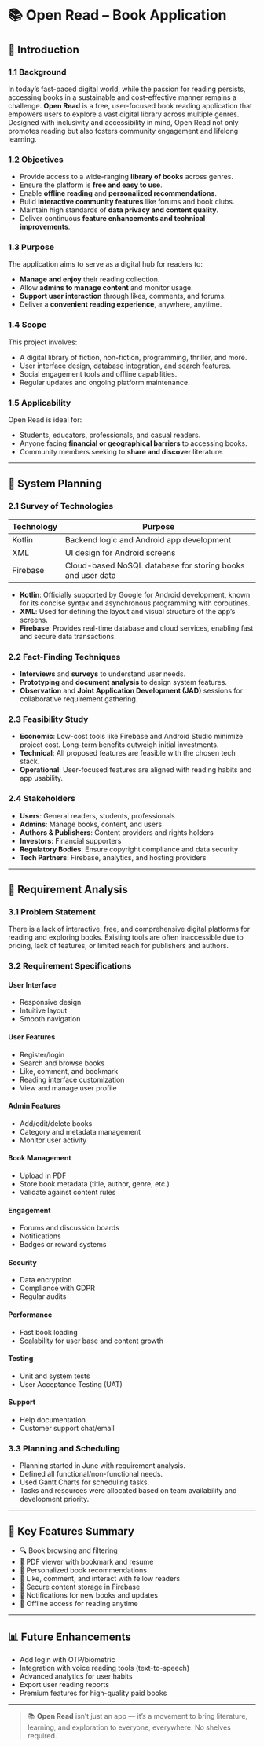 # 📚 Open Read – Book Application

## 📌 Introduction

### 1.1 Background
In today’s fast-paced digital world, while the passion for reading persists, accessing books in a sustainable and cost-effective manner remains a challenge. **Open Read** is a free, user-focused book reading application that empowers users to explore a vast digital library across multiple genres. Designed with inclusivity and accessibility in mind, Open Read not only promotes reading but also fosters community engagement and lifelong learning.

### 1.2 Objectives
- Provide access to a wide-ranging **library of books** across genres.
- Ensure the platform is **free and easy to use**.
- Enable **offline reading** and **personalized recommendations**.
- Build **interactive community features** like forums and book clubs.
- Maintain high standards of **data privacy and content quality**.
- Deliver continuous **feature enhancements and technical improvements**.

### 1.3 Purpose
The application aims to serve as a digital hub for readers to:
- **Manage and enjoy** their reading collection.
- Allow **admins to manage content** and monitor usage.
- **Support user interaction** through likes, comments, and forums.
- Deliver a **convenient reading experience**, anywhere, anytime.

### 1.4 Scope
This project involves:
- A digital library of fiction, non-fiction, programming, thriller, and more.
- User interface design, database integration, and search features.
- Social engagement tools and offline capabilities.
- Regular updates and ongoing platform maintenance.

### 1.5 Applicability
Open Read is ideal for:
- Students, educators, professionals, and casual readers.
- Anyone facing **financial or geographical barriers** to accessing books.
- Community members seeking to **share and discover** literature.

---

## 🧠 System Planning

### 2.1 Survey of Technologies
| Technology | Purpose |
|------------|---------|
| Kotlin     | Backend logic and Android app development |
| XML        | UI design for Android screens |
| Firebase   | Cloud-based NoSQL database for storing books and user data |

- **Kotlin**: Officially supported by Google for Android development, known for its concise syntax and asynchronous programming with coroutines.
- **XML**: Used for defining the layout and visual structure of the app’s screens.
- **Firebase**: Provides real-time database and cloud services, enabling fast and secure data transactions.

### 2.2 Fact-Finding Techniques
- **Interviews** and **surveys** to understand user needs.
- **Prototyping** and **document analysis** to design system features.
- **Observation** and **Joint Application Development (JAD)** sessions for collaborative requirement gathering.

### 2.3 Feasibility Study
- **Economic**: Low-cost tools like Firebase and Android Studio minimize project cost. Long-term benefits outweigh initial investments.
- **Technical**: All proposed features are feasible with the chosen tech stack.
- **Operational**: User-focused features are aligned with reading habits and app usability.

### 2.4 Stakeholders
- **Users**: General readers, students, professionals
- **Admins**: Manage books, content, and users
- **Authors & Publishers**: Content providers and rights holders
- **Investors**: Financial supporters
- **Regulatory Bodies**: Ensure copyright compliance and data security
- **Tech Partners**: Firebase, analytics, and hosting providers

---

## 📝 Requirement Analysis

### 3.1 Problem Statement
There is a lack of interactive, free, and comprehensive digital platforms for reading and exploring books. Existing tools are often inaccessible due to pricing, lack of features, or limited reach for publishers and authors.

### 3.2 Requirement Specifications

#### User Interface
- Responsive design
- Intuitive layout
- Smooth navigation

#### User Features
- Register/login
- Search and browse books
- Like, comment, and bookmark
- Reading interface customization
- View and manage user profile

#### Admin Features
- Add/edit/delete books
- Category and metadata management
- Monitor user activity

#### Book Management
- Upload in PDF
- Store book metadata (title, author, genre, etc.)
- Validate against content rules

#### Engagement
- Forums and discussion boards
- Notifications
- Badges or reward systems

#### Security
- Data encryption
- Compliance with GDPR
- Regular audits

#### Performance
- Fast book loading
- Scalability for user base and content growth

#### Testing
- Unit and system tests
- User Acceptance Testing (UAT)

#### Support
- Help documentation
- Customer support chat/email

### 3.3 Planning and Scheduling
- Planning started in June with requirement analysis.
- Defined all functional/non-functional needs.
- Used Gantt Charts for scheduling tasks.
- Tasks and resources were allocated based on team availability and development priority.

---

## 🚀 Key Features Summary

- 🔍 Book browsing and filtering
- 📖 PDF viewer with bookmark and resume
- 🧠 Personalized book recommendations
- 💬 Like, comment, and interact with fellow readers
- 📁 Secure content storage in Firebase
- 🔔 Notifications for new books and updates
- 📱 Offline access for reading anytime

---

## 📊 Future Enhancements

- Add login with OTP/biometric
- Integration with voice reading tools (text-to-speech)
- Advanced analytics for user habits
- Export user reading reports
- Premium features for high-quality paid books

---

> 📚 **Open Read** isn’t just an app — it’s a movement to bring literature, learning, and exploration to everyone, everywhere. No shelves required.
